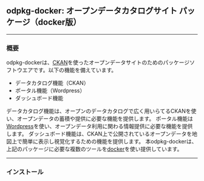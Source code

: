 ## odpkg-docker: オープンデータカタログサイト パッケージ（docker版）
___
### 概要
odpkg-dockerは、[CKAN](https://ckan.org/)を使ったオープンデータサイトのためのパッケージソフトウエアです。以下の機能を備えています。
- データカタログ機能（CKAN）
- ポータル機能（Wordpress）
- ダッシュボード機能

データカタログ機能は、オープンのデータカタログで広く用いらてるCKANを使い、オープンデータの蓄積や提供に必要な機能を提供します。
ポータル機能は[Wordpress](https://ja.wordpress.org/)を使い、オープンデータ利用に関わる情報提供に必要な機能を提供します。
ダッシュボード機能は、CKAN上で公開されているオープンデータを地図上で簡単に表示し視覚化するための機能を提供します。
本odpkg-dockerは、上記のパッケージに必要な複数のツールを[docker](https://www.docker.com/)を使い提供しています。
___
### インストール

